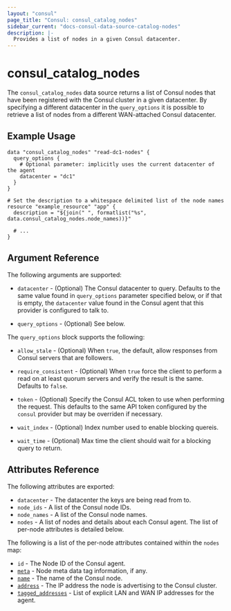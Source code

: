 ```yaml
---
layout: "consul"
page_title: "Consul: consul_catalog_nodes"
sidebar_current: "docs-consul-data-source-catalog-nodes"
description: |-
  Provides a list of nodes in a given Consul datacenter.
---
```


# consul_catalog_nodes

The `consul_catalog_nodes` data source returns a list of Consul nodes that have
been registered with the Consul cluster in a given datacenter.  By specifying a
different datacenter in the `query_options` it is possible to retrieve a list of
nodes from a different WAN-attached Consul datacenter.

## Example Usage

```hcl
data "consul_catalog_nodes" "read-dc1-nodes" {
  query_options {
    # Optional parameter: implicitly uses the current datacenter of the agent  
    datacenter = "dc1"
  }
}

# Set the description to a whitespace delimited list of the node names
resource "example_resource" "app" {
  description = "${join(" ", formatlist("%s", data.consul_catalog_nodes.node_names))}"

  # ...
}
```

## Argument Reference

The following arguments are supported:

* `datacenter` - (Optional) The Consul datacenter to query.  Defaults to the
  same value found in `query_options` parameter specified below, or if that is
  empty, the `datacenter` value found in the Consul agent that this provider is
  configured to talk to.

* `query_options` - (Optional) See below.

The `query_options` block supports the following:

* `allow_stale` - (Optional) When `true`, the default, allow responses from
  Consul servers that are followers.

* `require_consistent` - (Optional) When `true` force the client to perform a
  read on at least quorum servers and verify the result is the same.  Defaults
  to `false`.

* `token` - (Optional) Specify the Consul ACL token to use when performing the
  request.  This defaults to the same API token configured by the `consul`
  provider but may be overriden if necessary.

* `wait_index` - (Optional) Index number used to enable blocking quereis.

* `wait_time` - (Optional) Max time the client should wait for a blocking query
  to return.

## Attributes Reference

The following attributes are exported:

* `datacenter` - The datacenter the keys are being read from to.
* `node_ids` - A list of the Consul node IDs.
* `node_names` - A list of the Consul node names.
* `nodes` - A list of nodes and details about each Consul agent.  The list of
  per-node attributes is detailed below.

The following is a list of the per-node attributes contained within the `nodes`
map:

* `id` - The Node ID of the Consul agent.
* [`meta`](https://www.consul.io/docs/agent/http/catalog.html#Meta) - Node meta
  data tag information, if any.
* [`name`](https://www.consul.io/docs/agent/http/catalog.html#Node) - The name
  of the Consul node.
* [`address`](https://www.consul.io/docs/agent/http/catalog.html#Address) - The
  IP address the node is advertising to the Consul cluster.
* [`tagged_addresses`](https://www.consul.io/docs/agent/http/catalog.html#TaggedAddresses) -
  List of explicit LAN and WAN IP addresses for the agent.
